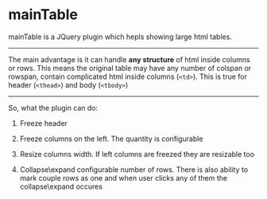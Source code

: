 mainTable
=========

mainTable is a JQuery plugin which hepls showing large html tables.
***

The main advantage is it can handle **any structure** of html inside columns or rows. This means the original table may have any number of colspan or rowspan, contain complicated html inside columns (`<td>`). This is true for header (`<thead>`) and body (`<tbody>`)

***
So, what the plugin can do:

1. Freeze header

2. Freeze columns on the left. The quantity is configurable

3. Resize columns width. If left columns are freezed they are resizable too

4. Collapse\expand configurable number of rows. There is also ability to mark couple rows as one and when user clicks any of them the collapse\expand occures
